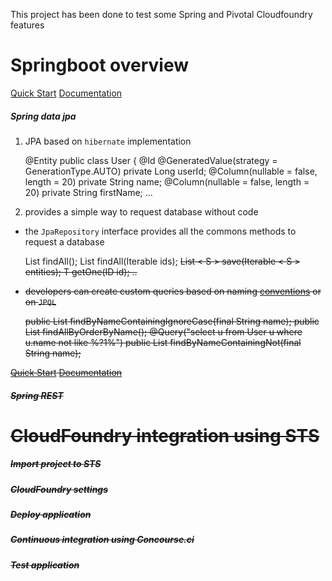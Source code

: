 
This project has been done to test some Spring and Pivotal Cloudfoundry features


# Springboot overview 

[Quick Start](http://projects.spring.io/spring-boot/) [Documentation](http://docs.spring.io/spring-boot/docs/2.0.0.BUILD-SNAPSHOT/reference/htmlsingle/)


##### Spring data jpa 


1.  JPA based on `hibernate` implementation

     @Entity
     public class User {
	  @Id
	  @GeneratedValue(strategy = GenerationType.AUTO)
	  private Long userId;
	  @Column(nullable = false, length = 20)
	  private String name;
	  @Column(nullable = false, length = 20)
	  private String firstName;
	  ...	 
2. provides a simple way to request database without code 


  * the `JpaRepository` interface provides all the commons methods to request a database
	
      List<T> findAll();
      List<T> findAll(Iterable<ID> ids);
      <S extends T> List < S > save(Iterable < S > entities);
      T getOne(ID id);
      ..		

  * developers can create custom queries based on naming [conventions](http://docs.spring.io/spring-data/jpa/docs/current/reference/html/#jpa.query-methods.query-creation) or on `JPQL` 
  
      public List<User> findByNameContainingIgnoreCase(final String name);
      public List<User> findAllByOrderByName();
      @Query("select u from User u where u.name not like %?1%")
      public List<User> findByNameContainingNot(final String name);

[Quick Start](http://projects.spring.io/spring-data-jpa/) [Documentation](http://docs.spring.io/spring-data/jpa/docs/1.11.0.M1/reference/html/)


##### Spring REST




# CloudFoundry integration using STS


##### Import project to STS


##### CloudFoundry settings


##### Deploy application


##### Continuous integration using Concourse.ci


##### Test application


